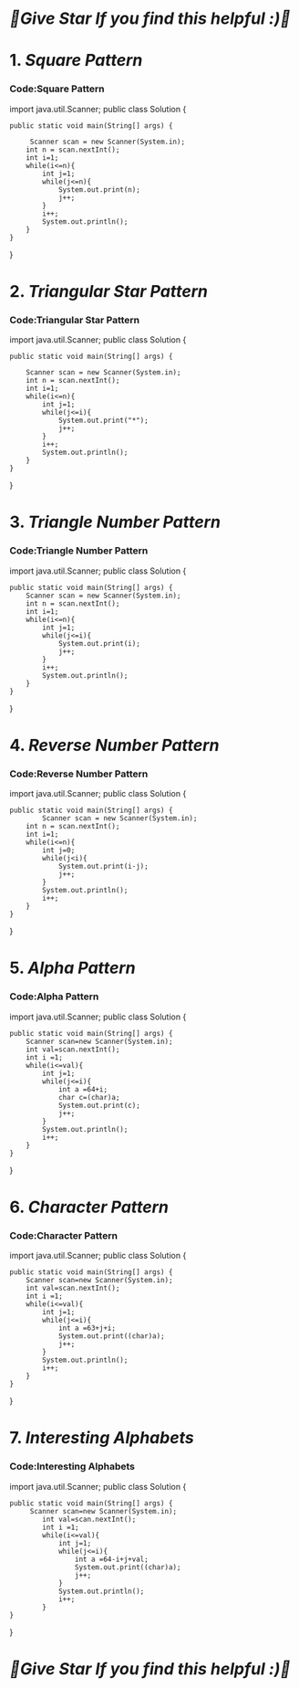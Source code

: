 # ***🌟Give Star If you find this helpful :)🌟***
# 1. ***Square Pattern***
### Code:Square Pattern
import java.util.Scanner;
public class Solution {


	public static void main(String[] args) {
		
		 Scanner scan = new Scanner(System.in);
        int n = scan.nextInt();
        int i=1;
        while(i<=n){
            int j=1;
            while(j<=n){
                System.out.print(n);
                j++;
            }
            i++;
            System.out.println();
        }	
	}

}

# 2. ***Triangular Star Pattern***
### Code:Triangular Star Pattern
import java.util.Scanner;
public class Solution {

	public static void main(String[] args) {
		
		Scanner scan = new Scanner(System.in);
        int n = scan.nextInt();
        int i=1;
        while(i<=n){
            int j=1;
            while(j<=i){
                System.out.print("*");
                j++;
            }
            i++;
            System.out.println();
        }	
	}

}

# 3. ***Triangle Number Pattern***
### Code:Triangle Number Pattern
import java.util.Scanner;
public class Solution {

	public static void main(String[] args) {
		Scanner scan = new Scanner(System.in);
        int n = scan.nextInt();
        int i=1;
        while(i<=n){
            int j=1;
            while(j<=i){
                System.out.print(i);
                j++;
            }
            i++;
            System.out.println();
        }	
	}

}

# 4. ***Reverse Number Pattern***
### Code:Reverse Number Pattern
import java.util.Scanner;
public class Solution {

	public static void main(String[] args) {
	        Scanner scan = new Scanner(System.in);
        int n = scan.nextInt();
        int i=1;
        while(i<=n){
            int j=0;
            while(j<i){
                System.out.print(i-j);
                j++;
            }
            System.out.println();
            i++;
        }	
	}

}

# 5. ***Alpha Pattern***
### Code:Alpha Pattern
import java.util.Scanner;
public class Solution {

	public static void main(String[] args) {
		Scanner scan=new Scanner(System.in);
        int val=scan.nextInt();
        int i =1;
        while(i<=val){
            int j=1;
            while(j<=i){
                int a =64+i;
                char c=(char)a;
                System.out.print(c);
                j++;
            }
            System.out.println();
            i++;
        }	
	}

}

# 6. ***Character Pattern***
### Code:Character Pattern
import java.util.Scanner;
public class Solution {

	public static void main(String[] args) {	
		Scanner scan=new Scanner(System.in);
        int val=scan.nextInt();
        int i =1;
        while(i<=val){
            int j=1;
            while(j<=i){
                int a =63+j+i;
                System.out.print((char)a);
                j++;
            }
            System.out.println();
            i++;
        }		
	}

}

# 7. ***Interesting Alphabets***
### Code:Interesting Alphabets
import java.util.Scanner;
public class Solution {

	public static void main(String[] args) {
		 Scanner scan=new Scanner(System.in);
            int val=scan.nextInt();
            int i =1;
            while(i<=val){
                int j=1;
                while(j<=i){
                    int a =64-i+j+val;
                    System.out.print((char)a);
                    j++;
                }
                System.out.println();
                i++;
            }
	}

}

# ***🌟Give Star If you find this helpful :)🌟***
